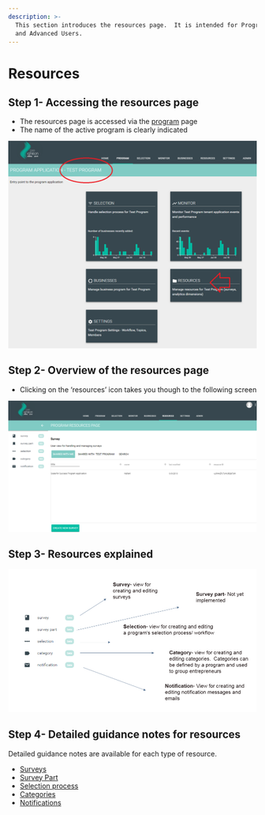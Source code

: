 ```yaml
---
description: >-
  This section introduces the resources page.  It is intended for Program Users
  and Advanced Users.
---
```


# Resources

## Step 1- Accessing the resources page

* The resources page is accessed via the [program](https://program-user-docs.preignition.org/~/edit/drafts/-LFMmRn-kR0r-yY1WvIl/users-program-and-advanced/portfolio) page
* The name of the active program is clearly indicated

![](../../../.gitbook/assets/image%20%2823%29.png)

## Step 2- Overview of the resources page

* Clicking on the ‘resources’ icon takes you though to the following screen

![](../../../.gitbook/assets/image%20%2810%29.png)

## Step 3- Resources explained

![](../../../.gitbook/assets/image-52.png)

## Step 4- Detailed guidance notes for resources

Detailed guidance notes are available for each type of resource.

* [Surveys](https://program-user-docs.preignition.org/~/edit/drafts/-LFMn01-C-D_7xApAmsF/users-program-and-advanced/portfolio/resources/surveys)
* [Survey Part](https://program-user-docs.preignition.org/~/edit/drafts/-LFMn01-C-D_7xApAmsF/users-program-and-advanced/portfolio/resources/survey-part)
* [Selection process](https://program-user-docs.preignition.org/~/edit/drafts/-LFMn01-C-D_7xApAmsF/users-program-and-advanced/portfolio/resources/selection-process)
* [Categories](https://program-user-docs.preignition.org/~/edit/drafts/-LFMn01-C-D_7xApAmsF/users-program-and-advanced/portfolio/resources/categories)
* [Notifications](https://program-user-docs.preignition.org/~/edit/drafts/-LFMn01-C-D_7xApAmsF/users-program-and-advanced/portfolio/resources/notifications)

